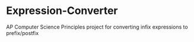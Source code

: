 # Expression-Converter
AP Computer Science Principles project for converting infix expressions to prefix/postfix
